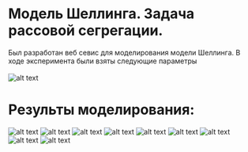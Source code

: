 # Модель Шеллинга. Задача рассовой сегрегации. 
Был разработан веб севис для моделирования модели Шеллинга.
В ходе эксперимента были взяты следующие параметры
<br>
<br>
![alt text](https://github.com/MadBunny0/Intelligent_systems_and_technologies/blob/main/Lab_3_shellings_model/img/settings.jpeg)
# Результы моделирования:
![alt text](https://github.com/MadBunny0/Intelligent_systems_and_technologies/blob/main/Lab_3_shellings_model/img/1.jpeg)
![alt text](https://github.com/MadBunny0/Intelligent_systems_and_technologies/blob/main/Lab_3_shellings_model/img/2.jpeg)
![alt text](https://github.com/MadBunny0/Intelligent_systems_and_technologies/blob/main/Lab_3_shellings_model/img/3.jpeg)
![alt text](https://github.com/MadBunny0/Intelligent_systems_and_technologies/blob/main/Lab_3_shellings_model/img/4.jpeg)
![alt text](https://github.com/MadBunny0/Intelligent_systems_and_technologies/blob/main/Lab_3_shellings_model/img/5.jpeg)
![alt text](https://github.com/MadBunny0/Intelligent_systems_and_technologies/blob/main/Lab_3_shellings_model/img/6.jpeg)
![alt text](https://github.com/MadBunny0/Intelligent_systems_and_technologies/blob/main/Lab_3_shellings_model/img/7.jpeg)
![alt text](https://github.com/MadBunny0/Intelligent_systems_and_technologies/blob/main/Lab_3_shellings_model/img/8.jpeg)
![alt text](https://github.com/MadBunny0/Intelligent_systems_and_technologies/blob/main/Lab_3_shellings_model/img/9.jpeg)
